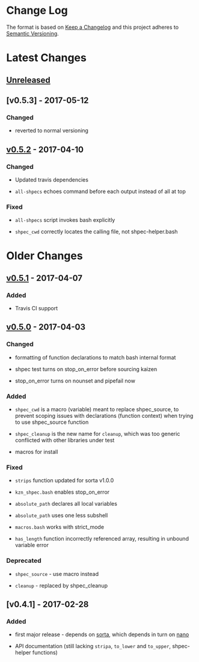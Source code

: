 Change Log
==========

The format is based on [Keep a Changelog] and this project adheres to
[Semantic Versioning].

Latest Changes
==============

[Unreleased]
------------


[v0.5.3] - 2017-05-12
---------------------

### Changed

-   reverted to normal versioning

[v0.5.2] - 2017-04-10
---------------------

### Changed

-   Updated travis dependencies

-   `all-shpecs` echoes command before each output instead of all at top

### Fixed

-   `all-shpecs` script invokes bash explicitly

-   `shpec_cwd` correctly locates the calling file, not
    shpec-helper.bash

Older Changes
=============

[v0.5.1] - 2017-04-07
---------------------

### Added

-   Travis CI support

[v0.5.0] - 2017-04-03
---------------------

### Changed

-   formatting of function declarations to match bash internal format

-   shpec test turns on stop\_on\_error before sourcing kaizen

-   stop\_on\_error turns on nounset and pipefail now

### Added

-   `shpec_cwd` is a macro (variable) meant to replace shpec\_source, to
    prevent scoping issues with declarations (function context) when
    trying to use shpec\_source function

-   `shpec_cleanup` is the new name for `cleanup`, which was too generic
    conflicted with other libraries under test

-   macros for install

### Fixed

-   `strips` function updated for sorta v1.0.0

-   `kzn_shpec.bash` enables stop\_on\_error

-   `absolute_path` declares all local variables

-   `absolute_path` uses one less subshell

-   `macros.bash` works with strict\_mode

-   `has_length` function incorrectly referenced array, resulting in
    unbound variable error

### Deprecated

-   `shpec_source` - use macro instead

-   `cleanup` - replaced by shpec\_cleanup

[v0.4.1] - 2017-02-28
---------------------

### Added

-   first major release - depends on [sorta], which depends in turn on
    [nano]

-   API documentation (still lacking `stripa`, `to_lower` and
    `to_upper`, shpec-helper functions)

  [Keep a Changelog]: http://keepachangelog.com/
  [Semantic Versioning]: http://semver.org/
  [Unreleased]: https://github.com/binaryphile/kaizen/compare/v0.5.2...v0.5
  [v0.5.2]: https://github.com/binaryphile/kaizen/compare/v0.5.1...v0.5.2
  [v0.5.1]: https://github.com/binaryphile/kaizen/compare/v0.5.0...v0.5.1
  [v0.5.0]: https://github.com/binaryphile/kaizen/compare/v0.4.1...v0.5.0
  [v0.4.0]: https://github.com/binaryphile/kaizen/compare/v0.4...v0.4.1
  [sorta]: https://github.com/binaryphile/sorta
  [nano]: https://github.com/binaryphile/nano
